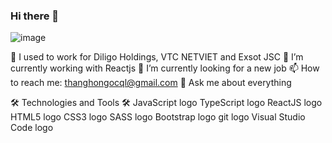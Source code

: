 ### Hi there 👋
![image](https://user-images.githubusercontent.com/62323283/221588975-cb28585d-2df8-4680-91d3-5549a6054c22.png)


📅 I used to work for Diligo Holdings, VTC NETVIET and Exsot JSC
🌱 I’m currently working with Reactjs
🔭 I’m currently looking for a new job
📫 How to reach me: thanghongocql@gmail.com
💬 Ask me about everything

🛠 Technologies and Tools 🛠
JavaScript logo   TypeScript logo   ReactJS logo   HTML5 logo   CSS3 logo   SASS logo   Bootstrap logo   git logo   Visual Studio Code logo
